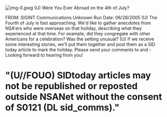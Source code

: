![img-0.jpeg](img-0.jpeg)
(U) Were You Ever Abroad on the 4th of July?

FROM: SIGINT Communications
Unknown
Run Date: 06/28/2005
(U) The Fourth of July is fast approaching. We'd like to gather anecdotes from NSA'ers who were overseas on that holiday, describing what they experienced at that time. For example, did they congregate with other Americans for a celebration? Was the setting unusual?
(U) If we receive some interesting stories, we'll put them together and post them as a SID today article to mark the holiday. Please send your comments to and $\square$ Looking forward to hearing from you!

# "(U//FOUO) SIDtoday articles may not be republished or reposted outside NSANet without the consent of S0121 (DL sid_comms)."
